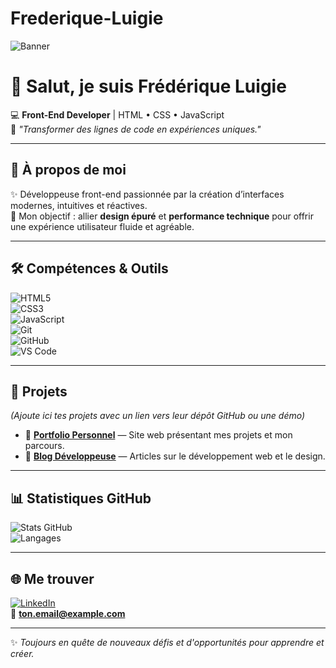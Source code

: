 # Frederique-Luigie
<!-- Bannière -->
![Banner](https://i.imgur.com/N4j8mVf.png)

# 👋 Salut, je suis **Frédérique Luigie**

💻 **Front-End Developer** | HTML • CSS • JavaScript  
🌟 *"Transformer des lignes de code en expériences uniques."*

---

## 🚀 À propos de moi
✨ Développeuse front-end passionnée par la création d’interfaces modernes, intuitives et réactives.  
🎯 Mon objectif : allier **design épuré** et **performance technique** pour offrir une expérience utilisateur fluide et agréable.

---

## 🛠 Compétences & Outils

![HTML5](https://img.shields.io/badge/HTML5-E34F26?style=for-the-badge&logo=html5&logoColor=white)  
![CSS3](https://img.shields.io/badge/CSS3-1572B6?style=for-the-badge&logo=css3&logoColor=white)  
![JavaScript](https://img.shields.io/badge/JavaScript-F7E018?style=for-the-badge&logo=javascript&logoColor=black)  
![Git](https://img.shields.io/badge/Git-F05032?style=for-the-badge&logo=git&logoColor=white)  
![GitHub](https://img.shields.io/badge/GitHub-000000?style=for-the-badge&logo=github&logoColor=white)  
![VS Code](https://img.shields.io/badge/VS_Code-007ACC?style=for-the-badge&logo=visual-studio-code&logoColor=white)

---

## 📌 Projets
*(Ajoute ici tes projets avec un lien vers leur dépôt GitHub ou une démo)*

- 🎨 **[Portfolio Personnel](#)** — Site web présentant mes projets et mon parcours.  
- 📰 **[Blog Développeuse](#)** — Articles sur le développement web et le design.  

---

## 📊 Statistiques GitHub

![Stats GitHub](https://github-readme-stats.vercel.app/api?username=TON-USERNAME&show_icons=true&theme=radical)  
![Langages](https://github-readme-stats.vercel.app/api/top-langs/?username=TON-USERNAME&layout=compact&theme=radical)

---

## 🌐 Me trouver
[![LinkedIn](https://img.shields.io/badge/LinkedIn-0077B5?style=for-the-badge&logo=linkedin&logoColor=white)](https://www.linkedin.com/in/frederique-luigie-0a8255315/)  
📧 **ton.email@example.com**

---

✨ *Toujours en quête de nouveaux défis et d'opportunités pour apprendre et créer.*
